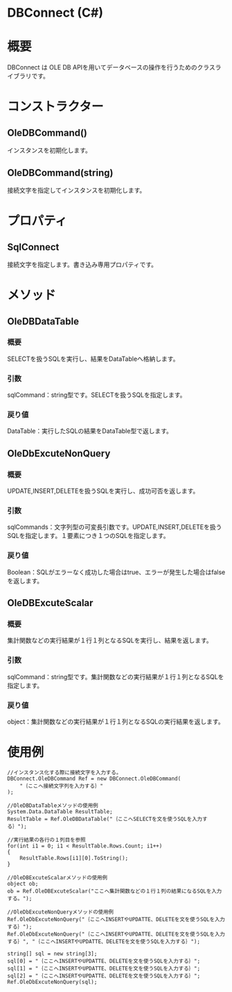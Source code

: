 # DBConnect (C#)

# 概要
 DBConnect は OLE DB APIを用いてデータベースの操作を行うためのクラスライブラリです。

# コンストラクター
## OleDBCommand()
 インスタンスを初期化します。
## OleDBCommand(string)
 接続文字を指定してインスタンスを初期化します。

# プロパティ
## SqlConnect
 接続文字を指定します。書き込み専用プロパティです。

# メソッド
## OleDBDataTable
### 概要
 SELECTを扱うSQLを実行し、結果をDataTableへ格納します。
### 引数
 sqlCommand：string型です。SELECTを扱うSQLを指定します。
### 戻り値
 DataTable：実行したSQLの結果をDataTable型で返します。

## OleDbExcuteNonQuery
### 概要
 UPDATE,INSERT,DELETEを扱うSQLを実行し、成功可否を返します。
### 引数
 sqlCommands：文字列型の可変長引数です。UPDATE,INSERT,DELETEを扱うSQLを指定します。１要素につき１つのSQLを指定します。
### 戻り値
 Boolean：SQLがエラーなく成功した場合はtrue、エラーが発生した場合はfalseを返します。

## OleDBExcuteScalar
### 概要
 集計関数などの実行結果が１行１列となるSQLを実行し、結果を返します。
### 引数
 sqlCommand：string型です。集計関数などの実行結果が１行１列となるSQLを指定します。
### 戻り値
 object：集計関数などの実行結果が１行１列となるSQLの実行結果を返します。
 
# 使用例
```
//インスタンス化する際に接続文字を入力する。
DBConnect.OleDBCommand Ref = new DBConnect.OleDBCommand(
    "｛ここへ接続文字列を入力する｝"
);

//OleDBDataTableメソッドの使用例
System.Data.DataTable ResultTable;
ResultTable = Ref.OleDBDataTable("｛ここへSELECTを文を使うSQLを入力する｝");

//実行結果の各行の１列目を参照
for(int i1 = 0; i1 < ResultTable.Rows.Count; i1++)
{
    ResultTable.Rows[i1][0].ToString();
}

//OleDBExcuteScalarメソッドの使用例
object ob;
ob = Ref.OleDBExcuteScalar("ここへ集計関数などの１行１列の結果になるSQLを入力する。");

//OleDbExcuteNonQueryメソッドの使用例
Ref.OleDbExcuteNonQuery("｛ここへINSERTやUPDATTE、DELETEを文を使うSQLを入力する｝");
Ref.OleDbExcuteNonQuery("｛ここへINSERTやUPDATTE、DELETEを文を使うSQLを入力する｝", "｛ここへINSERTやUPDATTE、DELETEを文を使うSQLを入力する｝");

string[] sql = new string[3];
sql[0] = "｛ここへINSERTやUPDATTE、DELETEを文を使うSQLを入力する｝";
sql[1] = "｛ここへINSERTやUPDATTE、DELETEを文を使うSQLを入力する｝";
sql[2] = "｛ここへINSERTやUPDATTE、DELETEを文を使うSQLを入力する｝";
Ref.OleDbExcuteNonQuery(sql);
```
